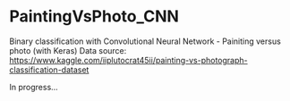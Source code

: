 # PaintingVsPhoto_CNN

Binary classification with Convolutional Neural Network - Painiting versus photo (with Keras)
Data source: https://www.kaggle.com/iiplutocrat45ii/painting-vs-photograph-classification-dataset

In progress...

